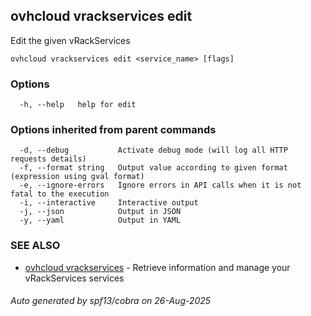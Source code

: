 ## ovhcloud vrackservices edit

Edit the given vRackServices

```
ovhcloud vrackservices edit <service_name> [flags]
```

### Options

```
  -h, --help   help for edit
```

### Options inherited from parent commands

```
  -d, --debug           Activate debug mode (will log all HTTP requests details)
  -f, --format string   Output value according to given format (expression using gval format)
  -e, --ignore-errors   Ignore errors in API calls when it is not fatal to the execution
  -i, --interactive     Interactive output
  -j, --json            Output in JSON
  -y, --yaml            Output in YAML
```

### SEE ALSO

* [ovhcloud vrackservices](ovhcloud_vrackservices.md)	 - Retrieve information and manage your vRackServices services

###### Auto generated by spf13/cobra on 26-Aug-2025
